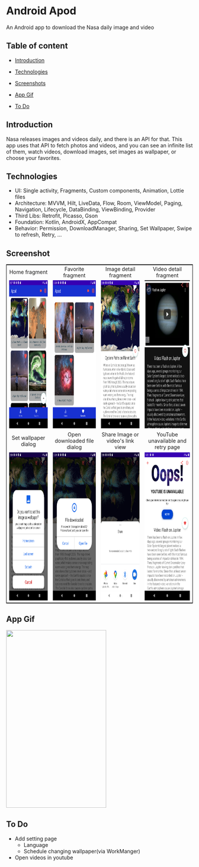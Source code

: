 # Android Apod
An Android app to download the Nasa daily image and video 

## Table of content

* [Introduction](#Introduction)

* [Technologies](#Technologies)
 
* [Screenshots](#Screenshots)

* [App Gif](#App-Gif)

* [To Do](#To-Do)

## Introduction
 Nasa releases images and videos daily, and there is an API for that. This app uses that API to fetch photos and videos, and you can see an infinite list of them, watch videos, download images, set images as wallpaper, or choose your favorites. 

## Technologies 
* UI: Single activity, Fragments, Custom components, Animation, Lottie files
* Architecture: MVVM, Hilt, LiveData, Flow, Room, ViewModel, Paging, Navigation, Lifecycle, DataBinding, ViewBinding, Provider
* Third Libs: Retrofit, Picasso, Gson
* Foundation: Kotlin, AndroidX, AppCompat
* Behavior: Permission, DownloadManager, Sharing, Set Wallpaper, Swipe to refresh, Retry, ...

## Screenshot
<table  style="border: 1px solid black; width: 100%; word-wrap:break-word;
              table-layout: fixed; text-align:center" >
 <tr>
    <td align="center" valign="center">Home fragment</td>
     <td align="center" valign="center">Favorite fragment</td>
     <td align="center" valign="center">Image detail fragment</td>
      <td align="center" valign="center">Video detail fragment</td>
  </tr>
  <tr>
    <td align="center" valign="center"><img src="screenshots/home_fragment_view.png" width=200 height=400></td>
    <td align="center" valign="center"><img src="screenshots/favorite_fragment_view.png" width=200 height=400></td>
    <td align="center" valign="center"><img src="screenshots/image_detail_view.png" width=200 height=400></td>
    <td align="center" valign="center"><img src="screenshots/video_detail_view.png" width=200 height=400></td>
  </tr>
  <tr>
    <td align="center" valign="center">Set wallpaper dialog</td>
     <td align="center" valign="center">Open downloaded file dialog </td>
     <td align="center" valign="center">Share Image or video's link view</td>
      <td align="center" valign="center">YouTube unavailable and retry page</td>
  </tr>
  <tr>
    <td align="center" valign="center"><img src="screenshots/set_wallpaper_dialog.png" width=200 height=400></td>
    <td align="center" valign="center"><img src="screenshots/open_file_dialog.png" width=200 height=400></td>
    <td align="center" valign="center"><img src="screenshots/share_view.png" width=200 height=400></td>
    <td align="center" valign="center"><img src="screenshots/youtube_error_page.png" width=200 height=400></td>
  </tr>
 </table>

 ## App Gif
<img src="screenshots/app_running.gif" width="270" height="480" />

## To Do
 * Add setting page
      * Language 
      * Schedule changing wallpaper(via WorkManger)
 * Open videos in youtube
